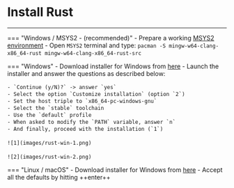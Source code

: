 # Install Rust
---

=== "Windows / MSYS2 - (recommended)"
    - Prepare a working [MSYS2 environment][2]
    - Open `MSYS2` terminal and type: `pacman -S mingw-w64-clang-x86_64-rust mingw-w64-clang-x86_64-rust-src`

=== "Windows"
    - Download installer for Windows from [here][1]
    - Launch the installer and answer the questions as described below:

    - `Continue (y/N)?` -> answer `yes`
    - Select the option `Customize installation` (option `2`)
    - Set the host triple to `x86_64-pc-windows-gnu`
    - Select the `stable` toolchain
    - Use the `default` profile
    - When asked to modify the `PATH` variable, answer `n`
    - And finally, proceed with the installation (`1`)

    ![1](images/rust-win-1.png)

    ![2](images/rust-win-2.png)


=== "Linux / macOS"
    - Download installer for Windows from [here][1]
    - Accept all the defaults by hitting ++enter++

 [1]: https://rustup.rs/
 [2]: /build/mingw_builds/#prepare-a-working-environment